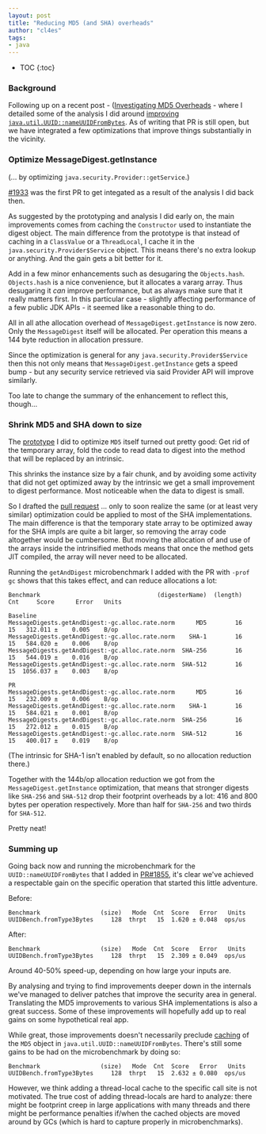 ```yaml
---
layout: post
title: "Reducing MD5 (and SHA) overheads"
author: "cl4es"
tags:
- java
---
```


* TOC
{:toc}

### Background 

Following up on a recent post - ([Investigating MD5 Overheads](https://cl4es.github.io/2021/01/04/Investigating-MD5-Overheads.html) - where I detailed some of the analysis I did around [improving `java.util.UUID::nameUUIDFromBytes`](https://github.com/openjdk/jdk/pull/1821). As of writing that PR is still open, but we have integrated a few optimizations that improve things substantially in the vicinity.

### Optimize MessageDigest.getInstance

(... by optimizing `java.security.Provider::getService`.)

[#1933](https://github.com/openjdk/jdk/pull/1933) was the first PR to get integated as a result of the analysis I did back then.

As suggested by the prototyping and analysis I did early on, the main improvements comes from caching the `Constructor` used to instantiate the digest object. The main difference from the prototype is that instead of caching in a `ClassValue` or a `ThreadLocal`, I cache it in the `java.security.Provider$Service` object. This means there's no extra lookup or anything. And the gain gets a bit better for it.

Add in a few minor enhancements such as desugaring the `Objects.hash`. `Objects.hash` is a nice convenience, but it allocates a vararg array. Thus desugaring it _can_ improve performance, but as always make sure that it really matters first. In this particular case - slightly affecting performance of a few public JDK APIs - it seemed like a reasonable thing to do.

All in all athe allocation overhead of `MessageDigest.getInstance` is now zero. Only the `MessageDigest` itself will be allocated. Per operation this means a 144 byte reduction in allocation pressure.

Since the optimization is general for any `java.security.Provider$Service` then this not only means that `MessageDigest.getInstance` gets a speed bump - but any security service retrieved via said Provider API will improve similarly.

Too late to change the summary of the enhancement to reflect this, though...

### Shrink MD5 and SHA down to size

The [prototype](https://cl4es.github.io/2021/01/04/Investigating-MD5-Overheads.html#md5---room-for-improvement) I did to optimize `MD5` itself turned out pretty good: Get rid of the temporary array, fold the code to read data to digest into the method that will be replaced by an intrinsic.

This shrinks the instance size by a fair chunk, and by avoiding some activity that did not get optimized away by the intrinsic we get a small improvement to digest performance. Most noticeable when the data to digest is small.

So I drafted the [pull request](https://github.com/openjdk/jdk/pull/1855) ... only to soon realize the same (or at least very similar) optimization could be applied to most of the SHA implementations. The main difference is that the temporary state array to be optimized away for the SHA impls are quite a bit larger, so removing the array code altogether would be cumbersome. But moving the allocation of and use of the arrays inside the intrinsified methods means that once the method gets JIT compiled, the array will never need to be allocated.

Running the `getAndDigest` microbenchmark I added with the PR with `-prof gc` shows that this takes effect, and can reduce allocations a lot:

```
Benchmark                                 (digesterName)  (length)    Cnt     Score      Error   Units

Baseline
MessageDigests.getAndDigest:·gc.alloc.rate.norm      MD5        16     15   312.011 ±    0.005    B/op
MessageDigests.getAndDigest:·gc.alloc.rate.norm    SHA-1        16     15   584.020 ±    0.006    B/op
MessageDigests.getAndDigest:·gc.alloc.rate.norm  SHA-256        16     15   544.019 ±    0.016    B/op
MessageDigests.getAndDigest:·gc.alloc.rate.norm  SHA-512        16     15  1056.037 ±    0.003    B/op

PR
MessageDigests.getAndDigest:·gc.alloc.rate.norm      MD5        16     15   232.009 ±    0.006    B/op
MessageDigests.getAndDigest:·gc.alloc.rate.norm    SHA-1        16     15   584.021 ±    0.001    B/op
MessageDigests.getAndDigest:·gc.alloc.rate.norm  SHA-256        16     15   272.012 ±    0.015    B/op
MessageDigests.getAndDigest:·gc.alloc.rate.norm  SHA-512        16     15   400.017 ±    0.019    B/op
```

(The intrinsic for SHA-1 isn't enabled by default, so no allocation reduction there.)

Together with the 144b/op allocation reduction we got from the `MessageDigest.getInstance` optimization, that means that stronger digests like `SHA-256` and `SHA-512` drop their footprint overheads by a lot: 416 and 800 bytes per operation respectively. More than half for `SHA-256` and two thirds for `SHA-512`. 

Pretty neat!

### Summing up

Going back now and running the microbenchmark for the `UUID::nameUUIDFromBytes` that I added in [PR#1855](https://github.com/openjdk/jdk/pull/1855), it's clear we've achieved a respectable gain on the specific operation that started this little adventure.

Before:
```
Benchmark                 (size)   Mode  Cnt  Score   Error   Units
UUIDBench.fromType3Bytes     128  thrpt   15  1.620 ± 0.048  ops/us
```

After:
```
Benchmark                 (size)   Mode  Cnt  Score   Error   Units
UUIDBench.fromType3Bytes     128  thrpt   15  2.309 ± 0.049  ops/us
```

Around 40-50% speed-up, depending on how large your inputs are.

By analysing and trying to find improvements deeper down in the internals we've managed to deliver patches that improve the security area in general. Translating the MD5 improvements to various SHA implementations is also a great success. Some of these improvements will hopefully add up to real gains on some hypothetical real app.

While great, those improvements doesn't necessarily preclude [caching](https://github.com/openjdk/jdk/pull/1821) of the `MD5` object in `java.util.UUID::nameUUIDFromBytes`. There's still some gains to be had on the microbenchmark by doing so:

```
Benchmark                 (size)   Mode  Cnt  Score   Error   Units
UUIDBench.fromType3Bytes     128  thrpt   15  2.632 ± 0.080  ops/us
```

However, we think adding a thread-local cache to the specific call site is not motivated. The true cost of adding 
thread-locals are hard to analyze: there might be footprint creep in large applications with many threads and there might be performance penalties if/when the cached objects are moved around by GCs (which is hard to capture properly in microbenchmarks).